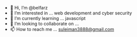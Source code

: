 - 👋 Hi, I’m @belfarz
- 👀 I’m interested in ... web development and cyber security
- 🌱 I’m currently learning ... javascript
- 💞️ I’m looking to collaborate on ...
- 📫 How to reach me ... suleiman3888@gmail.com

<!---
belfarz/belfarz is a ✨ special ✨ repository because its `README.md` (this file) appears on your GitHub profile.
You can click the Preview link to take a look at your changes.
--->
